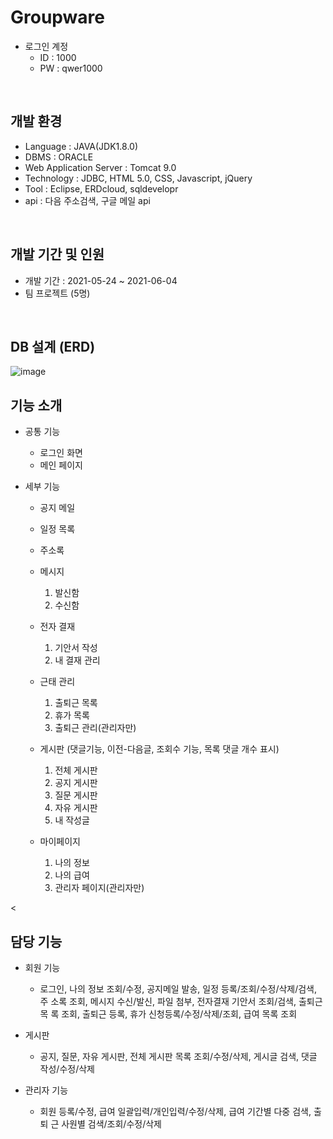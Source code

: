 # Groupware

+ 로그인 계정
    - ID : 1000
    - PW : qwer1000  

<br>
                     
## 개발 환경
+ Language : JAVA(JDK1.8.0)
+ DBMS : ORACLE
+ Web Application Server : Tomcat 9.0
+ Technology : JDBC, HTML 5.0, CSS, Javascript, jQuery
+ Tool : Eclipse, ERDcloud, sqldevelopr
+ api : 다음 주소검색, 구글 메일 api

<br>

## 개발 기간 및 인원
+ 개발 기간 : 2021-05-24 ~ 2021-06-04
+ 팀 프로젝트 (5명)

<br>

## DB 설계 (ERD)
![image](https://user-images.githubusercontent.com/80090062/134620815-749bfc9d-bf60-4cdc-991e-f338f6f26f59.png)





## 기능 소개
+ 공통 기능
  - 로그인 화면
  - 메인 페이지


+ 세부 기능
  - 공지 메일

  - 일정 목록

  - 주소록

  - 메시지
    1. 발신함
    1. 수신함

  - 전자 결재
    1. 기안서 작성
    1. 내 결재 관리

  - 근태 관리
    1. 출퇴근 목록
    1. 휴가 목록
    1. 출퇴근 관리(관리자만)


  - 게시판 (댓글기능, 이전-다음글, 조회수 기능, 목록 댓글 개수 표시)
    1. 전체 게시판
    1. 공지 게시판
    1. 질문 게시판
    1. 자유 게시판
    1. 내 작성글

  - 마이페이지
    1. 나의 정보
    1. 나의 급여
    1. 관리자 페이지(관리자만)

<

## 담당 기능

+ 회원 기능
  - 로그인, 나의 정보 조회/수정, 공지메일 발송, 일정 등록/조회/수정/삭제/검색, 주
소록 조회, 메시지 수신/발신, 파일 첨부, 전자결재 기안서 조회/검색, 출퇴근 목
록 조회, 출퇴근 등록, 휴가 신청등록/수정/삭제/조회, 급여 목록 조회

+ 게시판
  - 공지, 질문, 자유 게시판, 전체 게시판 목록 조회/수정/삭제, 게시글 검색, 댓글
작성/수정/삭제

+ 관리자 기능
  - 회원 등록/수정, 급여 일괄입력/개인입력/수정/삭제, 급여 기간별 다중 검색, 출퇴
근 사원별 검색/조회/수정/삭제

